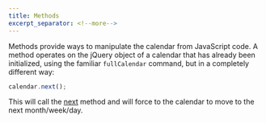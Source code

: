 ```yaml
---
title: Methods
excerpt_separator: <!--more-->
---
```


Methods provide ways to manipulate the calendar from JavaScript code.<!--more--> A method operates on the jQuery object of a calendar that has already been initialized, using the familiar `fullCalendar` command, but in a completely different way:

```js
calendar.next();
```

This will call the [next](next) method and will force to the calendar to move to the next month/week/day.

